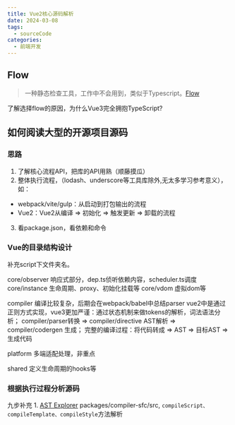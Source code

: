 ```yaml
---
title: Vue2核心源码解析
date: 2024-03-08
tags:
  - sourceCode
categories:
  - 前端开发
---
```


## Flow

> 一种静态检查工具，工作中不会用到，类似于Typescript。[Flow](https://flow.org/en/docs/getting-started/)

了解选择flow的原因，为什么Vue3完全拥抱TypeScript?

## 如何阅读大型的开源项目源码

### 思路

1. 了解核心流程API，把库的API用熟（顺藤摸瓜）
2. 整体执行流程，（lodash、underscore等工具库除外,无太多学习参考意义），如：
  - webpack/vite/gulp：从启动到打包输出的流程
  - Vue2：Vue2从编译 => 初始化 => 触发更新 => 卸载的流程
3. 看package.json，看依赖和命令

### Vue的目录结构设计

补充script下文件夹名。

core/observer 响应式部分，dep.ts侦听依赖内容，scheduler.ts调度
core/instance 生命周期、proxy、初始化挂载等
core/vdom 虚拟dom等

compiler 编译比较复杂，后期会在webpack/babel中总结parser
vue2中是通过正则方式实现，vue3更加严谨：通过状态机制来做tokens的解析，词法语法分析；
compiler/parser转换 => compiler/directive AST解析 => compiler/codergen 生成；
完整的编译过程：将代码转成 => AST => 目标AST => 生成代码

platform 多端适配处理，非重点

shared 定义生命周期的hooks等

### 根据执行过程分析源码

九步补充
1. 
[AST Explorer](https://astexplorer.net/)
packages/compiler-sfc/src, `compileScript、compileTemplate、compileStyle`方法解析


<!-- ## 组件化实现的原理

## 编译实现

## 响应式对象的创建、依赖收集、派发更新的实现过程

## 常用功能的原理实现

## 深入理解响应式设计 -->

